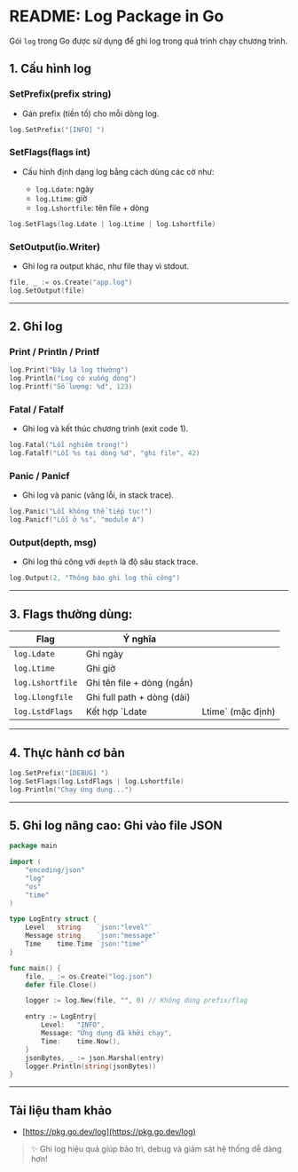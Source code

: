 # README: Log Package in Go

Gói `log` trong Go được sử dụng để ghi log trong quá trình chạy chương trình.

## 1. Cấu hình log

### SetPrefix(prefix string)

- Gán prefix (tiền tố) cho mỗi dòng log.

```go
log.SetPrefix("[INFO] ")
```

### SetFlags(flags int)

- Cấu hình định dạng log bằng cách dùng các cờ như:

  - `log.Ldate`: ngày
  - `log.Ltime`: giờ
  - `log.Lshortfile`: tên file + dòng

```go
log.SetFlags(log.Ldate | log.Ltime | log.Lshortfile)
```

### SetOutput(io.Writer)

- Ghi log ra output khác, như file thay vì stdout.

```go
file, _ := os.Create("app.log")
log.SetOutput(file)
```

---

## 2. Ghi log

### Print / Println / Printf

```go
log.Print("Đây là log thường")
log.Println("Log có xuống dòng")
log.Printf("Số lượng: %d", 123)
```

### Fatal / Fatalf

- Ghi log và kết thúc chương trình (exit code 1).

```go
log.Fatal("Lỗi nghiêm trọng!")
log.Fatalf("Lỗi %s tại dòng %d", "ghi file", 42)
```

### Panic / Panicf

- Ghi log và panic (văng lỗi, in stack trace).

```go
log.Panic("Lỗi không thể tiếp tục!")
log.Panicf("Lỗi ở %s", "module A")
```

### Output(depth, msg)

- Ghi log thủ công với `depth` là độ sâu stack trace.

```go
log.Output(2, "Thông báo ghi log thủ công")
```

---

## 3. Flags thường dùng:

| Flag             | Ý nghĩa                    |                    |
| ---------------- | -------------------------- | ------------------ |
| `log.Ldate`      | Ghi ngày                   |                    |
| `log.Ltime`      | Ghi giờ                    |                    |
| `log.Lshortfile` | Ghi tên file + dòng (ngắn) |                    |
| `log.Llongfile`  | Ghi full path + dòng (dài) |                    |
| `log.LstdFlags`  | Kết hợp \`Ldate            | Ltime\` (mặc định) |

---

## 4. Thực hành cơ bản

```go
log.SetPrefix("[DEBUG] ")
log.SetFlags(log.LstdFlags | log.Lshortfile)
log.Println("Chạy ứng dụng...")
```

---

## 5. Ghi log nâng cao: Ghi vào file JSON

```go
package main

import (
    "encoding/json"
    "log"
    "os"
    "time"
)

type LogEntry struct {
    Level   string    `json:"level"`
    Message string    `json:"message"`
    Time    time.Time `json:"time"`
}

func main() {
    file, _ := os.Create("log.json")
    defer file.Close()

    logger := log.New(file, "", 0) // Không dùng prefix/flag

    entry := LogEntry{
        Level:   "INFO",
        Message: "Ứng dụng đã khởi chạy",
        Time:    time.Now(),
    }
    jsonBytes, _ := json.Marshal(entry)
    logger.Println(string(jsonBytes))
}
```

---

## Tài liệu tham khảo

- [https://pkg.go.dev/log](https://pkg.go.dev/log)

> ✨ Ghi log hiệu quả giúp bảo trì, debug và giám sát hệ thống dễ dàng hơn!
